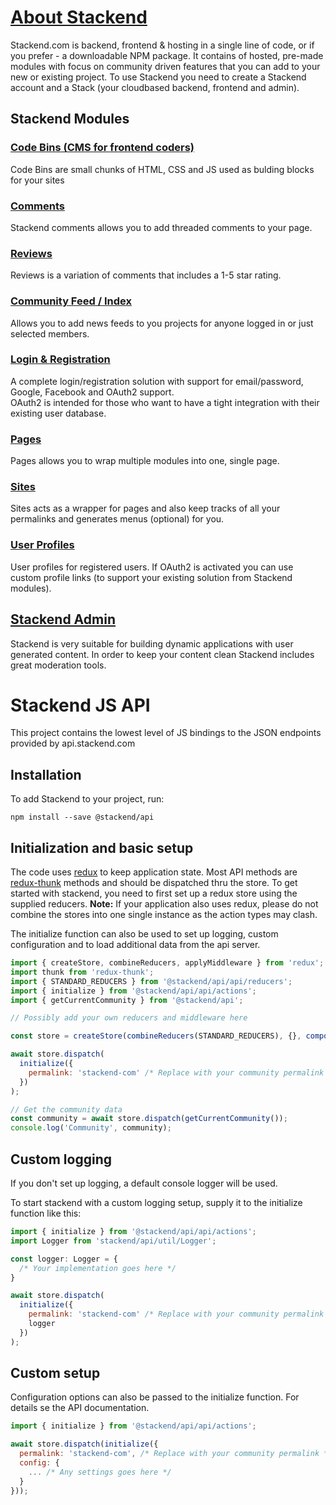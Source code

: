 # [About Stackend](https://stackend.com)

Stackend.com is backend, frontend & hosting in a single line of code, or if you prefer - a downloadable NPM package.
It contains of hosted, pre-made modules with focus on community driven features that you can add to your new or existing project.
To use Stackend you need to create a Stackend account and a Stack (your cloudbased backend, frontend and admin).

## Stackend Modules

### [Code Bins (CMS for frontend coders)](https://stackend.com/product/codebin)

Code Bins are small chunks of HTML, CSS and JS used as bulding blocks for your sites<br>

### [Comments](https://stackend.com/product/comments)

Stackend comments allows you to add threaded comments to your page.<br>

### [Reviews](https://stackend.com/product/reviews)

Reviews is a variation of comments that includes a 1-5 star rating.<br>

### [Community Feed / Index](https://stackend.com/product/feed)

Allows you to add news feeds to you projects for anyone logged in or just selected members.<br>

### [Login & Registration](https://stackend.com/product/login)

A complete login/registration solution with support for email/password, Google, Facebook and OAuth2 support.<br>
OAuth2 is intended for those who want to have a tight integration with their existing user database.

### [Pages](https://stackend.com/product/pages)

Pages allows you to wrap multiple modules into one, single page.<br>

### [Sites](https://stackend.com/product/sites)

Sites acts as a wrapper for pages and also keep tracks of all your permalinks and generates menus (optional) for you.<br>

### [User Profiles](https://stackend.com/product/login)

User profiles for registered users. If OAuth2 is activated you can use custom profile links (to support your existing solution from Stackend modules).<br>

## [Stackend Admin](https://stackend.com/product/admin)

Stackend is very suitable for building dynamic applications with user generated content. In order to keep your content clean Stackend includes great moderation tools.<br>

# Stackend JS API

This project contains the lowest level of JS bindings to the JSON endpoints provided by api.stackend.com

## Installation

To add Stackend to your project, run:

`npm install --save @stackend/api`

## Initialization and basic setup

The code uses [redux](https://www.npmjs.com/package/redux) to keep application state.
Most API methods are [redux-thunk](https://github.com/reduxjs/redux-thunk#redux-thunk) methods and should be dispatched thru the store.
To get started with stackend, you need to first set up a redux store using the supplied reducers.
**Note:** If your application also uses redux, please do not combine the stores into one single instance as the action types may clash.

The initialize function can also be used to set up logging, custom configuration and to load additional data from the api server.

```javascript
import { createStore, combineReducers, applyMiddleware } from 'redux';
import thunk from 'redux-thunk';
import { STANDARD_REDUCERS } from '@stackend/api/api/reducers';
import { initialize } from '@stackend/api/api/actions';
import { getCurrentCommunity } from '@stackend/api';

// Possibly add your own reducers and middleware here

const store = createStore(combineReducers(STANDARD_REDUCERS), {}, compose(applyMiddleware(thunk)));

await store.dispatch(
  initialize({
    permalink: 'stackend-com' /* Replace with your community permalink */
  })
);

// Get the community data
const community = await store.dispatch(getCurrentCommunity());
console.log('Community', community);
```

## Custom logging

If you don't set up logging, a default console logger will be used.

To start stackend with a custom logging setup, supply it to the initialize function like this:

```javascript
import { initialize } from '@stackend/api/api/actions';
import Logger from 'stackend/api/util/Logger';

const logger: Logger = {
  /* Your implementation goes here */
}

await store.dispatch(
  initialize({
    permalink: 'stackend-com' /* Replace with your community permalink */,
    logger
  })
);
```

## Custom setup

Configuration options can also be passed to the initialize function. For details se the API documentation.

```javascript
import { initialize } from '@stackend/api/api/actions';

await store.dispatch(initialize({
  permalink: 'stackend-com', /* Replace with your community permalink */
  config: {
    ... /* Any settings goes here */
  }
}));
```

